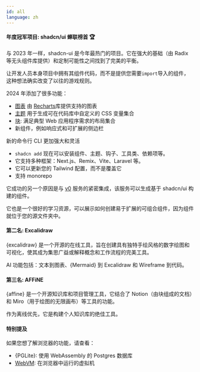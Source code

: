 ```yaml
---
id: all
language: zh
---
```


#### 年度冠军项目: shadcn/ui 蝉联榜首 🏆

与 2023 年一样，shadcn-ui 是今年最热门的项目。它在强大的基础（由 Radix 等无头组件库提供）和定制可能性之间找到了完美的平衡。

让开发人员本身项目中拥有其组件代码，而不是提供您需要`import`导入的组件，这种想法确实改变了以往的游戏规则。

2024 年添加了很多功能：

- [图表](https://ui.shadcn.com/charts) 由 [Recharts](http://recharts.org/)库提供支持的图表
- [主题](https://ui.shadcn.com/themes) 用于生成可在代码库中自定义的 CSS 变量集合
- [块](https://ui.shadcn.com/blocks): 满足典型 Web 应用程序需求的布局集合
- 新组件，例如响应式和可扩展的侧边栏

新的命令行 CLI 更加强大和灵活

- `shadcn add` 现在可以安装组件、主题、钩子、工具类、依赖项等。
- 它支持多种框架：Next.js、Remix、Vite、Laravel 等。
- 它可以更新您的 Tailwind 配置，而不是覆盖它
- 支持 monorepo

它成功的另一个原因是与 [v0](https://v0.dev) 服务的紧密集成，该服务可以生成基于 shadcn/ui 构建的组件。

它也是一个很好的学习资源，可以展示如何创建易于扩展的可组合组件，因为组件就位于您的源文件夹中。

#### 第二名: Excalidraw

{excalidraw} 是一个开源的在线工具，旨在创建具有独特手绘风格的数字绘图和可视化，使其成为集思广益或解释概念和工作流程的完美工具。

AI 功能包括：文本到图表、{Mermaid} 到 Excalidraw 和 Wireframe 到代码。

#### 第三名: AFFiNE

{affine} 是一个开源知识库和项目管理工具，它结合了 Notion（由块组成的文档）和 Miro（用于绘图的无限画布）等工具的功能。

作为离线优先，它是构建个人知识库的绝佳工具。

#### 特别提及

如果您想了解浏览器的功能，请查看：

- {PGLite}: 使用 WebAssembly 的 Postgres 数据库
- [WebVM](https://labs.leaningtech.com/blog/webvm-20): 在浏览器中运行的虚拟机
